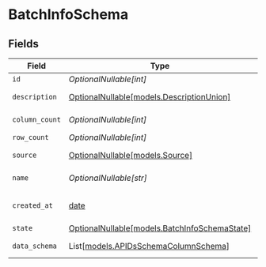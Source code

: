 # BatchInfoSchema


## Fields

| Field                                                                              | Type                                                                               | Required                                                                           | Description                                                                        | Example                                                                            |
| ---------------------------------------------------------------------------------- | ---------------------------------------------------------------------------------- | ---------------------------------------------------------------------------------- | ---------------------------------------------------------------------------------- | ---------------------------------------------------------------------------------- |
| `id`                                                                               | *OptionalNullable[int]*                                                            | :heavy_minus_sign:                                                                 | Batch ID                                                                           | 1                                                                                  |
| `description`                                                                      | [OptionalNullable[models.DescriptionUnion]](../models/descriptionunion.md)         | :heavy_minus_sign:                                                                 | Batch Description                                                                  | {}                                                                                 |
| `column_count`                                                                     | *OptionalNullable[int]*                                                            | :heavy_minus_sign:                                                                 | Column Count                                                                       | 10                                                                                 |
| `row_count`                                                                        | *OptionalNullable[int]*                                                            | :heavy_minus_sign:                                                                 | Row Count                                                                          | 100                                                                                |
| `source`                                                                           | [OptionalNullable[models.Source]](../models/source.md)                             | :heavy_minus_sign:                                                                 | Batch Source                                                                       | {}                                                                                 |
| `name`                                                                             | *OptionalNullable[str]*                                                            | :heavy_minus_sign:                                                                 | Batch Name                                                                         | batch1                                                                             |
| `created_at`                                                                       | [date](https://docs.python.org/3/library/datetime.html#date-objects)               | :heavy_minus_sign:                                                                 | Batch Creation Time                                                                | 2024-02-04T14:44:41.532345Z                                                        |
| `state`                                                                            | [OptionalNullable[models.BatchInfoSchemaState]](../models/batchinfoschemastate.md) | :heavy_minus_sign:                                                                 | Batch State                                                                        | active                                                                             |
| `data_schema`                                                                      | List[[models.APIDsSchemaColumnSchema](../models/apidsschemacolumnschema.md)]       | :heavy_minus_sign:                                                                 | Data Schema                                                                        | []                                                                                 |